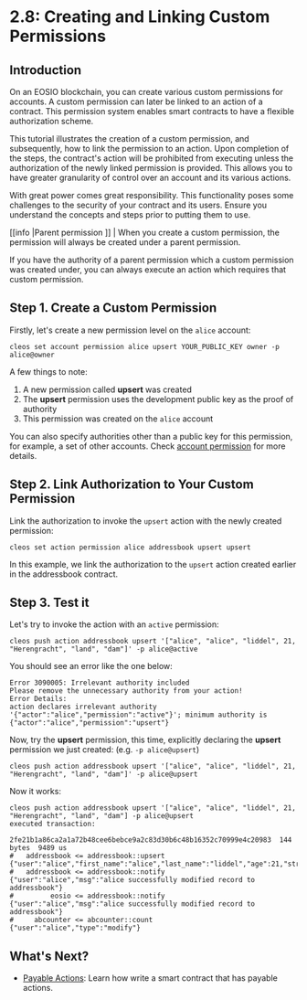 # 2.8: Creating and Linking Custom Permissions

## Introduction

On an EOSIO blockchain, you can create various custom permissions for accounts. A custom permission can later be linked to an action of a contract. This permission system enables smart contracts to have a flexible authorization scheme.

This tutorial illustrates the creation of a custom permission, and subsequently, how to link the permission to an action. Upon completion of the steps, the contract's action will be prohibited from executing unless the authorization of the newly linked permission is provided. This allows you to have greater granularity of control over an account and its various actions.

With great power comes great responsibility. This functionality poses some challenges to the security of your contract and its users. Ensure you understand the concepts and steps prior to putting them to use.

\[\[info \|Parent permission \]\] \| When you create a custom permission, the permission will always be created under a parent permission.

If you have the authority of a parent permission which a custom permission was created under, you can always execute an action which requires that custom permission.

## Step 1. Create a Custom Permission

Firstly, let's create a new permission level on the `alice` account:

```text
cleos set account permission alice upsert YOUR_PUBLIC_KEY owner -p alice@owner
```

A few things to note:

1. A new permission called **upsert** was created
2. The **upsert** permission uses the development public key as the proof of authority
3. This permission was created on the `alice` account

You can also specify authorities other than a public key for this permission, for example, a set of other accounts. Check [account permission](https://developers.eos.io/manuals/eos/latest/cleos/command-reference/set/set-account) for more details.

## Step 2. Link Authorization to Your Custom Permission

Link the authorization to invoke the `upsert` action with the newly created permission:

```text
cleos set action permission alice addressbook upsert upsert
```

In this example, we link the authorization to the `upsert` action created earlier in the addressbook contract.

## Step 3. Test it

Let's try to invoke the action with an `active` permission:

```text
cleos push action addressbook upsert '["alice", "alice", "liddel", 21, "Herengracht", "land", "dam"]' -p alice@active
```

You should see an error like the one below:

```text
Error 3090005: Irrelevant authority included
Please remove the unnecessary authority from your action!
Error Details:
action declares irrelevant authority '{"actor":"alice","permission":"active"}'; minimum authority is {"actor":"alice","permission":"upsert"}
```

Now, try the **upsert** permission, this time, explicitly declaring the **upsert** permission we just created: \(e.g. `-p alice@upsert`\)

```text
cleos push action addressbook upsert '["alice", "alice", "liddel", 21, "Herengracht", "land", "dam"]' -p alice@upsert
```

Now it works:

```text
cleos push action addressbook upsert '["alice", "alice", "liddel", 21, "Herengracht", "land", "dam"] -p alice@upsert
executed transaction:

2fe21b1a86ca2a1a72b48cee6bebce9a2c83d30b6c48b16352c70999e4c20983  144 bytes  9489 us
#   addressbook <= addressbook::upsert          {"user":"alice","first_name":"alice","last_name":"liddel","age":21,"street":"Herengracht","city":"land",...
#   addressbook <= addressbook::notify          {"user":"alice","msg":"alice successfully modified record to addressbook"}
#         eosio <= addressbook::notify          {"user":"alice","msg":"alice successfully modified record to addressbook"}
#     abcounter <= abcounter::count             {"user":"alice","type":"modify"}
```

## What's Next?

* [Payable Actions](https://github.com/EOSIO/welcome/blob/master/docs/02_getting-started/03_smart-contract-development/10_payable_actions.md): Learn how write a smart contract that has payable actions.

